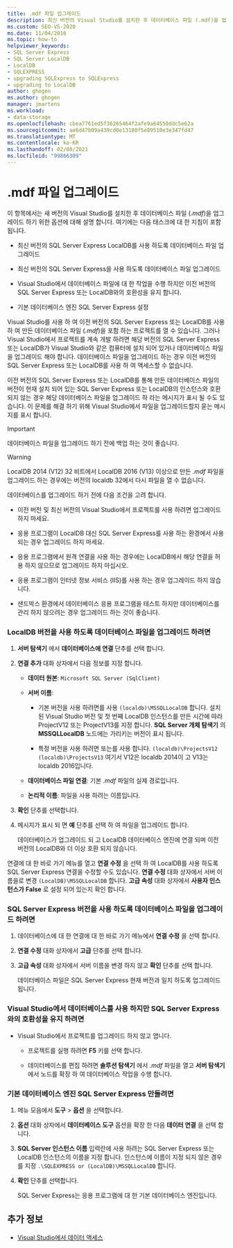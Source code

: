 ```yaml
---
title: .mdf 파일 업그레이드
description: 최신 버전의 Visual Studio를 설치한 후 데이터베이스 파일 (.mdf)을 업그레이드 하는 옵션을 검토 합니다.
ms.custom: SEO-VS-2020
ms.date: 11/04/2016
ms.topic: how-to
helpviewer_keywords:
- SQL Server Express
- SQL Server LocalDB
- LocalDB
- SQLEXPRESS
- upgrading SQLExpress to SQLExpress
- upgrading to LocalDB
author: ghogen
ms.author: ghogen
manager: jmartens
ms.workload:
- data-storage
ms.openlocfilehash: cbea7761ed5f36265464f2afe9a64550ddc5e62a
ms.sourcegitcommit: ae6d47b09a439cd0e13180f5e89510e3e347fd47
ms.translationtype: MT
ms.contentlocale: ko-KR
ms.lasthandoff: 02/08/2021
ms.locfileid: "99866309"
---
```

# <a name="upgrade-mdf-files"></a>.mdf 파일 업그레이드

이 항목에서는 새 버전의 Visual Studio를 설치한 후 데이터베이스 파일 (*.mdf*)을 업그레이드 하기 위한 옵션에 대해 설명 합니다. 여기에는 다음 태스크에 대 한 지침이 포함 됩니다.

- 최신 버전의 SQL Server Express LocalDB를 사용 하도록 데이터베이스 파일 업그레이드

- 최신 버전의 SQL Server Express을 사용 하도록 데이터베이스 파일 업그레이드

- Visual Studio에서 데이터베이스 파일에 대 한 작업을 수행 하지만 이전 버전의 SQL Server Express 또는 LocalDB와의 호환성을 유지 합니다.

- 기본 데이터베이스 엔진 SQL Server Express 설정

Visual Studio를 사용 하 여 이전 버전의 SQL Server Express 또는 LocalDB를 사용 하 여 만든 데이터베이스 파일 (*.mdf*)을 포함 하는 프로젝트를 열 수 있습니다. 그러나 Visual Studio에서 프로젝트를 계속 개발 하려면 해당 버전의 SQL Server Express 또는 LocalDB가 Visual Studio와 같은 컴퓨터에 설치 되어 있거나 데이터베이스 파일을 업그레이드 해야 합니다. 데이터베이스 파일을 업그레이드 하는 경우 이전 버전의 SQL Server Express 또는 LocalDB를 사용 하 여 액세스할 수 없습니다.

이전 버전의 SQL Server Express 또는 LocalDB를 통해 만든 데이터베이스 파일의 버전이 현재 설치 되어 있는 SQL Server Express 또는 LocalDB의 인스턴스와 호환 되지 않는 경우 해당 데이터베이스 파일을 업그레이드 하 라는 메시지가 표시 될 수도 있습니다. 이 문제를 해결 하기 위해 Visual Studio에서 파일을 업그레이드할지 묻는 메시지를 표시 합니다.

> [!IMPORTANT]
> 데이터베이스 파일을 업그레이드 하기 전에 백업 하는 것이 좋습니다.

> [!WARNING]
> LocalDB 2014 (V12) 32 비트에서 LocalDB 2016 (V13) 이상으로 만든 *.mdf* 파일을 업그레이드 하는 경우에는 버전의 localdb 32에서 다시 파일을 열 수 없습니다.

데이터베이스를 업그레이드 하기 전에 다음 조건을 고려 합니다.

- 이전 버전 및 최신 버전의 Visual Studio에서 프로젝트를 사용 하려면 업그레이드 하지 마세요.

- 응용 프로그램이 LocalDB 대신 SQL Server Express를 사용 하는 환경에서 사용 되는 경우 업그레이드 하지 마세요.

- 응용 프로그램에서 원격 연결을 사용 하는 경우에는 LocalDB에서 해당 연결을 허용 하지 않으므로 업그레이드 하지 마십시오.

- 응용 프로그램이 인터넷 정보 서비스 (IIS)를 사용 하는 경우 업그레이드 하지 않습니다.

- 샌드박스 환경에서 데이터베이스 응용 프로그램을 테스트 하지만 데이터베이스를 관리 하지 않으려는 경우 업그레이드 하는 것이 좋습니다.

### <a name="to-upgrade-a-database-file-to-use-the-localdb-version"></a>LocalDB 버전을 사용 하도록 데이터베이스 파일을 업그레이드 하려면

1. **서버 탐색기** 에서 **데이터베이스에 연결** 단추를 선택 합니다.

2. **연결 추가** 대화 상자에서 다음 정보를 지정 합니다.

    - **데이터 원본**: `Microsoft SQL Server (SqlClient)`

    - **서버 이름**:

        - 기본 버전을 사용 하려면를 사용 `(localdb)\MSSQLLocalDB` 합니다.  설치 된 Visual Studio 버전 및 첫 번째 LocalDB 인스턴스를 만든 시간에 따라 ProjectV12 또는 ProjectV13를 지정 합니다. **SQL Server 개체 탐색기** 의 **MSSQLLocalDB** 노드에는 가리키는 버전이 표시 됩니다.

        - 특정 버전을 사용 하려면 또는를 사용 합니다. `(localdb)\ProjectsV12` `(localdb)\ProjectsV13` 여기서 V12은 localdb 2014이 고 V13는 localdb 2016입니다.

    - **데이터베이스 파일 연결**: 기본 *.mdf* 파일의 실제 경로입니다.

    - **논리적 이름**: 파일을 사용 하려는 이름입니다.

3. **확인** 단추를 선택합니다.

4. 메시지가 표시 되 면 **예** 단추를 선택 하 여 파일을 업그레이드 합니다.

    데이터베이스가 업그레이드 되 고 LocalDB 데이터베이스 엔진에 연결 되며 이전 버전의 LocalDB와 더 이상 호환 되지 않습니다.

연결에 대 한 바로 가기 메뉴를 열고 **연결 수정** 을 선택 하 여 LocalDB를 사용 하도록 SQL Server Express 연결을 수정할 수도 있습니다. **연결 수정** 대화 상자에서 서버 이름을로 변경 `(LocalDB)\MSSQLLocalDB` 합니다. **고급 속성** 대화 상자에서 **사용자 인스턴스가** **False** 로 설정 되어 있는지 확인 합니다.

### <a name="to-upgrade-a-database-file-to-use-the-sql-server-express-version"></a>SQL Server Express 버전을 사용 하도록 데이터베이스 파일을 업그레이드 하려면

1. 데이터베이스에 대 한 연결에 대 한 바로 가기 메뉴에서 **연결 수정** 을 선택 합니다.

2. **연결 수정** 대화 상자에서 **고급** 단추를 선택 합니다.

3. **고급 속성** 대화 상자에서 서버 이름을 변경 하지 않고 **확인** 단추를 선택 합니다.

    데이터베이스 파일은 SQL Server Express 현재 버전과 일치 하도록 업그레이드 됩니다.

### <a name="to-work-with-the-database-in-visual-studio-but-retain-compatibility-with-sql-server-express"></a>Visual Studio에서 데이터베이스를 사용 하지만 SQL Server Express와의 호환성을 유지 하려면

- Visual Studio에서 프로젝트를 업그레이드 하지 않고 엽니다.

  - 프로젝트를 실행 하려면 **F5** 키를 선택 합니다.

  - 데이터베이스를 편집 하려면 **솔루션 탐색기** 에서 *.mdf* 파일을 열고 **서버 탐색기** 에서 노드를 확장 하 여 데이터베이스 작업을 수행 합니다.

### <a name="to-make-sql-server-express-the-default-database-engine"></a>기본 데이터베이스 엔진 SQL Server Express 만들려면

1. 메뉴 모음에서 **도구** > **옵션** 을 선택합니다.

2. **옵션** 대화 상자에서 **데이터베이스 도구** 옵션을 확장 한 다음 **데이터 연결** 을 선택 합니다.

3. **SQL Server 인스턴스 이름** 입력란에 사용 하려는 SQL Server Express 또는 LocalDB 인스턴스의 이름을 지정 합니다. 인스턴스에 이름이 지정 되지 않은 경우를 지정 `.\SQLEXPRESS or (LocalDB)\MSSQLLocalDB` 합니다.

4. **확인** 단추를 선택합니다.

    SQL Server Express는 응용 프로그램에 대 한 기본 데이터베이스 엔진입니다.

## <a name="see-also"></a>추가 정보

- [Visual Studio에서 데이터 액세스](accessing-data-in-visual-studio.md)
